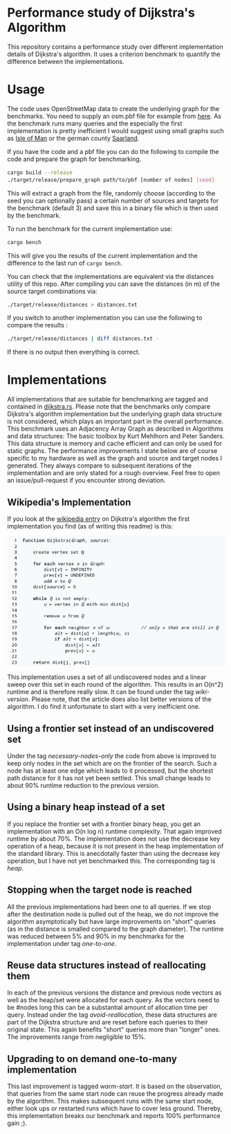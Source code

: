 # Performance study of Dijkstra's Algorithm

This repository contains a performance study over different implementation
details of Dijkstra's algorithm. It uses a criterion benchmark to quantify the
difference between the implementations.

# Usage

The code uses OpenStreetMap data to create the underlying graph for the
benchmarks. You need to supply an osm.pbf file for example from
[here](https://download.geofabrik.de/). As the benchmark runs many queries and
the especially the first implementation is pretty inefficient I would suggest
using small graphs such as [Isle of
Man](https://download.geofabrik.de/europe/isle-of-man-latest.osm.pbf) or the
german county
[Saarland](https://download.geofabrik.de/europe/germany/saarland-latest.osm.pbf).

If you have the code and a pbf file you can do the following to compile the code
and prepare the graph for benchmarking.

```sh
cargo build --release
./target/release/prepare_graph path/to/pbf [number of nodes] [seed]
```

This will extract a graph from the file, randomly choose (according to the seed
you can optionally pass) a certain number of sources and targets for the
benchmark (default 3) and save this in a binary file which is then used by the benchmark.

To run the benchmark for the current implementation use:

```sh
cargo bench
```

This will give you the results of the current implementation and the difference
to the last run of `cargo bench`.

You can check that the implementations are equivalent via the distances utility
of this repo. After compiling you can save the distances (in m) of the source
target combinations via:

```sh
./target/release/distances > distances.txt
```

If you switch to another implementation you can use the following to compare the results :

```sh
./target/release/distances | diff distances.txt -
```

If there is no output then everything is correct.

# Implementations

All implementations that are suitable for benchmarking are tagged and contained
in [dijkstra.rs](src/dijkstra.rs). Please note that the benchmarks
only compare Dijkstra's algorithm implementation but the underlying graph data
structure is not considered, which plays an important part in the overall
performance. This benchmark uses an Adjacency Array Graph as described in
Algorithms and data structures: The basic toolbox by Kurt Mehlhorn and Peter
Sanders. This data structure is memory and cache efficient and can only be used
for static graphs. The performance improvements I state below are of course
specific to my hardware as well as the graph and source and target nodes I
generated. They always compare to subsequent iterations of the implementation
and are only stated for a rough overview. Feel free to open an
issue/pull-request if you encounter strong deviation.

## Wikipedia's Implementation

If you look at the [wikipedia
entry](https://en.wikipedia.org/wiki/Dijkstra%27s_algorithm) on Dijkstra's
algorithm the first implementation you find (as of writing this readme) is this:

![Pseudecode from Wikipedia](pictures/wikipedias_dijkstra.png)

This implementation uses a set of all undiscovered nodes and a linear sweep over
this set in each round of the algorithm. This results in an O(n^2) runtime and
is therefore really slow. It can be found under the tag _wiki-version_. Please
note, that the article does also list better versions of the algorithm. I do
find it unfortunate to start with a very inefficient one.

## Using a frontier set instead of an undiscovered set

Under the tag _necessary-nodes-only_ the code from above is improved to keep only
nodes in the set which are on the frontier of the search. Such a node has at
least one edge which leads to it processed, but the shortest path distance for
it has not yet been settled. This small change leads to about 90% runtime
reduction to the previous version.

## Using a binary heap instead of a set

If you replace the frontier set with a frontier binary heap, you get an
implementation with an O(n log n) runtime complexity. That again improved
runtime by about 70%. The implementation does not use the decrease key operation
of a heap, because it is not present in the heap implementation of the standard
library. This is anecdotally faster than using the decrease key operation, but I
have not yet benchmarked this. The corresponding tag is _heap_.

## Stopping when the target node is reached

All the previous implementations had been one to all queries. If we stop after
the destination node is pulled out of the heap, we do not improve the algorithm
asymptotically but have large improvements on "short" queries (as in the
distance is smalled compared to the graph diameter). The runtime was reduced
between 5% and 90% in my benchmarks for the implementation under tag
_one-to-one_.

## Reuse data structures instead of reallocating them

In each of the previous versions the distance and previous node vectors as well
as the heap/set were allocated for each query. As the vectors need to be #nodes
long this can be a substantial amount of allocation time per query. Instead
under the tag _avoid-reallocation_, these data structures are part of the
Dijkstra structure and are reset before each queries to their original state.
This again benefits "short" queries more than "longer" ones. The improvements
range from negligible to 15%.

## Upgrading to on demand one-to-many implementation

This last improvement is tagged _warm-start_. It is based on the observation,
that queries from the same start node can reuse the progress already made by the
algorithm. This makes subsequent runs with the same start node, either look ups
or restarted runs which have to cover less ground. Thereby, this implementation
breaks our benchmark and reports 100% performance gain ;).
